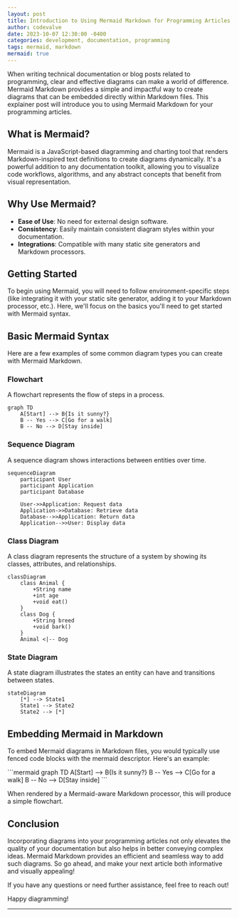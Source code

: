 ```yaml
---
layout: post
title: Introduction to Using Mermaid Markdown for Programming Articles
author: codevalve
date: 2023-10-07 12:30:00 -0400
categories: development, documentation, programming
tags: mermaid, markdown
mermaid: true
---
```


When writing technical documentation or blog posts related to programming, clear and effective diagrams can make a world of difference. Mermaid Markdown provides a simple and impactful way to create diagrams that can be embedded directly within Markdown files. This explainer post will introduce you to using Mermaid Markdown for your programming articles.

## What is Mermaid?

Mermaid is a JavaScript-based diagramming and charting tool that renders Markdown-inspired text definitions to create diagrams dynamically. It's a powerful addition to any documentation toolkit, allowing you to visualize code workflows, algorithms, and any abstract concepts that benefit from visual representation.

## Why Use Mermaid?

- **Ease of Use**: No need for external design software.
- **Consistency**: Easily maintain consistent diagram styles within your documentation.
- **Integrations**: Compatible with many static site generators and Markdown processors.

## Getting Started

To begin using Mermaid, you will need to follow environment-specific steps (like integrating it with your static site generator, adding it to your Markdown processor, etc.). Here, we'll focus on the basics you'll need to get started with Mermaid syntax.

## Basic Mermaid Syntax

Here are a few examples of some common diagram types you can create with Mermaid Markdown.

### Flowchart

A flowchart represents the flow of steps in a process.

```mermaid
graph TD
    A[Start] --> B{Is it sunny?}
    B -- Yes --> C[Go for a walk]
    B -- No --> D[Stay inside]
```

### Sequence Diagram

A sequence diagram shows interactions between entities over time.

```mermaid
sequenceDiagram
    participant User
    participant Application
    participant Database

    User->>Application: Request data
    Application->>Database: Retrieve data
    Database-->>Application: Return data
    Application-->>User: Display data
```

### Class Diagram

A class diagram represents the structure of a system by showing its classes, attributes, and relationships.

```mermaid
classDiagram
    class Animal {
        +String name
        +int age
        +void eat()
    }
    class Dog {
        +String breed
        +void bark()
    }
    Animal <|-- Dog
```

### State Diagram

A state diagram illustrates the states an entity can have and transitions between states.

```mermaid
stateDiagram
    [*] --> State1
    State1 --> State2
    State2 --> [*]
```

## Embedding Mermaid in Markdown

To embed Mermaid diagrams in Markdown files, you would typically use fenced code blocks with the mermaid descriptor. Here's an example:

\`\`\`mermaid
graph TD
    A[Start] --> B{Is it sunny?}
    B -- Yes --> C[Go for a walk]
    B -- No --> D[Stay inside]
\`\`\`

When rendered by a Mermaid-aware Markdown processor, this will produce a simple flowchart.

## Conclusion

Incorporating diagrams into your programming articles not only elevates the quality of your documentation but also helps in better conveying complex ideas. Mermaid Markdown provides an efficient and seamless way to add such diagrams. So go ahead, and make your next article both informative and visually appealing!

If you have any questions or need further assistance, feel free to reach out!

Happy diagramming!

---